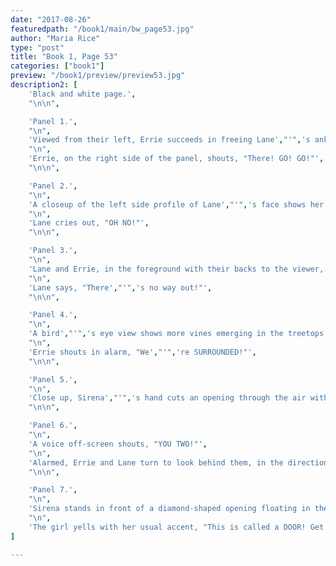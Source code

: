 ```yaml
---
date: "2017-08-26"
featuredpath: "/book1/main/bw_page53.jpg"
author: "Maria Rice"
type: "post"
title: "Book 1, Page 53"
categories: ["book1"]
preview: "/book1/preview/preview53.jpg"
description2: [
    'Black and white page.',
    "\n\n",

    'Panel 1.',
    "\n",
    'Viewed from their left, Errie succeeds in freeing Lane',"'",'s ankle and throws the dead vines away as her friend rushes to her feet.',
    "\n",
    'Errie, on the right side of the panel, shouts, "There! GO! GO!"',
    "\n\n",

    'Panel 2.',
    "\n",
    'A closeup of the left side profile of Lane',"'",'s face shows her suddenly pulling back in alarm at the sight of something in front of her, off-screen.',
    "\n",
    'Lane cries out, "OH NO!"',
    "\n\n",

    'Panel 3.',
    "\n",
    'Lane and Errie, in the foreground with their backs to the viewer, see glowing vines emerging like snakes from the bushes at the entrance of the clearing several yards in front of them.',
    "\n",
    'Lane says, "There',"'",'s no way out!"',
    "\n\n",

    'Panel 4.',
    "\n",
    'A bird',"'",'s eye view shows more vines emerging in the treetops all around the clearing as the tiny silhouettes of Errie and Lane stay put in one spot. The silhouette of Sirena runs past them toward the right side of the panel, with some silhouetted vines following her, but the main mass of vines surrounds the silhouette of Canissandro as he continues slashing at them, his figure barely distinguishable from among the silhouettes of fallen dead vines on the ground around him. The large mass of vines takes up nearly half the area of the clearing.',
    "\n",
    'Errie shouts in alarm, "We',"'",'re SURROUNDED!"',
    "\n\n",

    'Panel 5.',
    "\n",
    'Close up, Sirena',"'",'s hand cuts an opening through the air with her knife ("RI-I-IP!"). A rip appears in the air, as though the air itself turned to solid upon contact with the blade.',
    "\n\n",

    'Panel 6.',
    "\n",
    'A voice off-screen shouts, "YOU TWO!"',
    "\n",
    'Alarmed, Errie and Lane turn to look behind them, in the direction of the viewer.',
    "\n\n",

    'Panel 7.',
    "\n",
    'Sirena stands in front of a diamond-shaped opening floating in the air, with a thick white border and distinguishable ripples emanating from its corners. Inside the white border, only a wavy spiral can be seen.',
    "\n",
    'The girl yells with her usual accent, "This is called a DOOR! Get in NOW if you want to LIVE!"',
]

---
```

